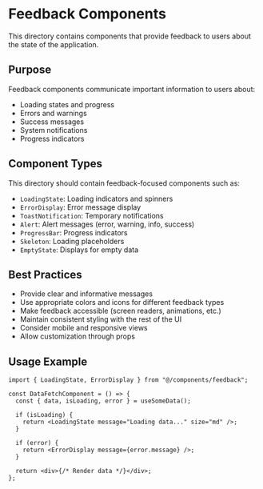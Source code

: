 # Feedback Components

This directory contains components that provide feedback to users about the state of the application.

## Purpose

Feedback components communicate important information to users about:

- Loading states and progress
- Errors and warnings
- Success messages
- System notifications
- Progress indicators

## Component Types

This directory should contain feedback-focused components such as:

- `LoadingState`: Loading indicators and spinners
- `ErrorDisplay`: Error message display
- `ToastNotification`: Temporary notifications
- `Alert`: Alert messages (error, warning, info, success)
- `ProgressBar`: Progress indicators
- `Skeleton`: Loading placeholders
- `EmptyState`: Displays for empty data

## Best Practices

- Provide clear and informative messages
- Use appropriate colors and icons for different feedback types
- Make feedback accessible (screen readers, animations, etc.)
- Maintain consistent styling with the rest of the UI
- Consider mobile and responsive views
- Allow customization through props

## Usage Example

```tsx
import { LoadingState, ErrorDisplay } from "@/components/feedback";

const DataFetchComponent = () => {
  const { data, isLoading, error } = useSomeData();

  if (isLoading) {
    return <LoadingState message="Loading data..." size="md" />;
  }

  if (error) {
    return <ErrorDisplay message={error.message} />;
  }

  return <div>{/* Render data */}</div>;
};
``` 
